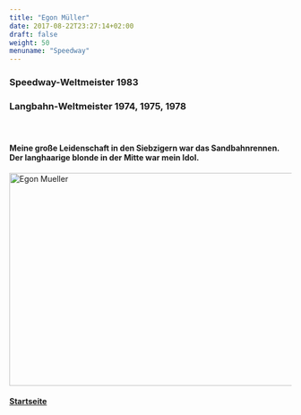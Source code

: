 ```yaml
---
title: "Egon Müller"
date: 2017-08-22T23:27:14+02:00
draft: false
weight: 50
menuname: "Speedway"
---
```

### Speedway-Weltmeister 1983  
### Langbahn-Weltmeister 1974, 1975, 1978  
#### <br>
  
#### Meine große Leidenschaft in den Siebzigern war das Sandbahnrennen. Der langhaarige blonde in der Mitte war mein Idol. 
<img src="/images/EgonMueller1.jpg" width="560" height="380" alt="Egon Mueller">  

#### [Startseite ](#) <i class="fa fa-arrow-up" aria-hidden="true"></i>